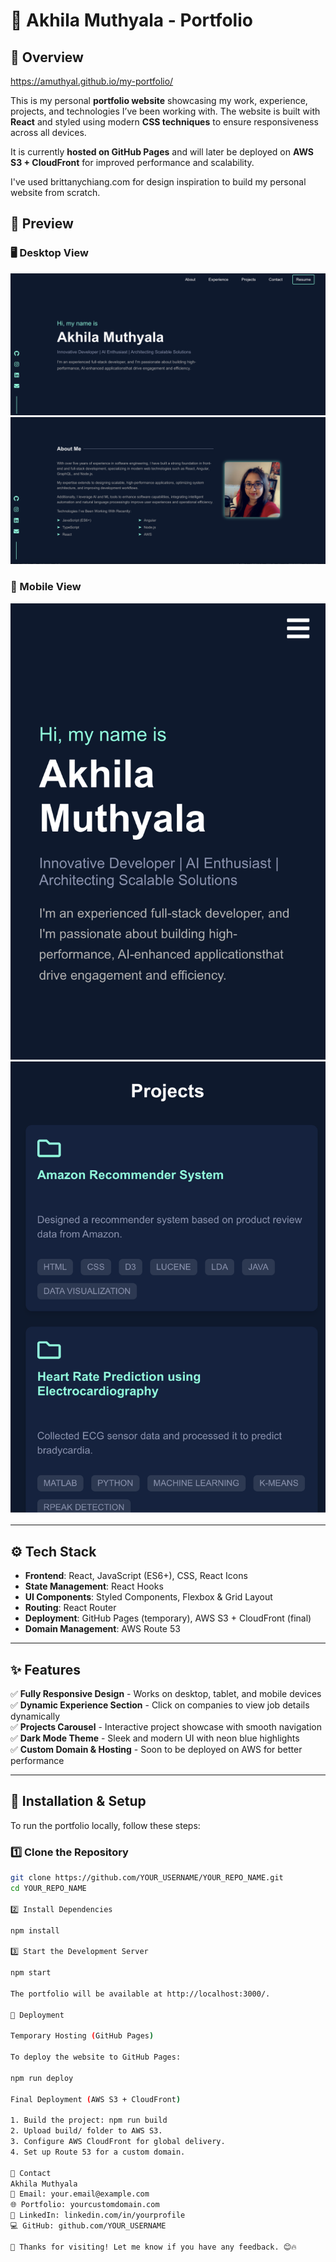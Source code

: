 # 🚀 Akhila Muthyala - Portfolio

## 📌 Overview

https://amuthyal.github.io/my-portfolio/

This is my personal **portfolio website** showcasing my work, experience, projects, and technologies I’ve been working with. The website is built with **React** and styled using modern **CSS techniques** to ensure responsiveness across all devices.

It is currently **hosted on GitHub Pages** and will later be deployed on **AWS S3 + CloudFront** for improved performance and scalability.

I've used brittanychiang.com for design inspiration to build my personal website from scratch.

## 📸 Preview

### 🖥️ Desktop View

![Homepage - Desktop](screenshots/home-desktop.png)
![About me Section - Desktop](screenshots/aboutme-desktop.png)

### 📱 Mobile View

![Homepage - Mobile](screenshots/home-mobile.png)
![Projects - Mobile](screenshots/projects-mobile.png)


---

## ⚙️ Tech Stack
- **Frontend**: React, JavaScript (ES6+), CSS, React Icons
- **State Management**: React Hooks
- **UI Components**: Styled Components, Flexbox & Grid Layout
- **Routing**: React Router
- **Deployment**: GitHub Pages (temporary), AWS S3 + CloudFront (final)
- **Domain Management**: AWS Route 53

---

## ✨ Features
✅ **Fully Responsive Design** - Works on desktop, tablet, and mobile devices  
✅ **Dynamic Experience Section** - Click on companies to view job details dynamically  
✅ **Projects Carousel** - Interactive project showcase with smooth navigation  
✅ **Dark Mode Theme** - Sleek and modern UI with neon blue highlights  
✅ **Custom Domain & Hosting** - Soon to be deployed on AWS for better performance  

---

## 🔧 Installation & Setup
To run the portfolio locally, follow these steps:

### **1️⃣ Clone the Repository**
```sh
git clone https://github.com/YOUR_USERNAME/YOUR_REPO_NAME.git
cd YOUR_REPO_NAME

2️⃣ Install Dependencies

npm install

3️⃣ Start the Development Server

npm start

The portfolio will be available at http://localhost:3000/.

🚀 Deployment

Temporary Hosting (GitHub Pages)

To deploy the website to GitHub Pages:

npm run deploy

Final Deployment (AWS S3 + CloudFront)

1. Build the project: npm run build
2. Upload build/ folder to AWS S3.
3. Configure AWS CloudFront for global delivery.
4. Set up Route 53 for a custom domain.

📩 Contact
Akhila Muthyala
📧 Email: your.email@example.com
🌐 Portfolio: yourcustomdomain.com
🔗 LinkedIn: linkedin.com/in/yourprofile
💻 GitHub: github.com/YOUR_USERNAME

🎉 Thanks for visiting! Let me know if you have any feedback. 😊🔥
